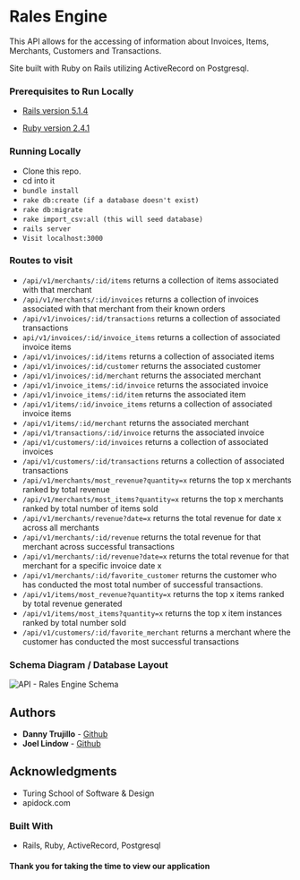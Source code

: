 # Rales Engine

This API allows for the accessing of information about Invoices, Items, Merchants, Customers and Transactions.

Site built with Ruby on Rails utilizing ActiveRecord on Postgresql.
### Prerequisites to Run Locally

  * [Rails version 5.1.4](http://installrails.com/)

  * [Ruby version 2.4.1](https://www.ruby-lang.org/en/documentation/installation/)

### Running Locally

  * Clone this repo.
  * cd into it
  * ```bundle install```
  * ```rake db:create (if a database doesn't exist)```
  * ```rake db:migrate ```
  * ```rake import_csv:all (this will seed database)```
  * ```rails server```
  * ```Visit localhost:3000```

### Routes to visit

  * ```/api/v1/merchants/:id/items``` returns a collection of items associated with that merchant
  * ```/api/v1/merchants/:id/invoices``` returns a collection of invoices associated with that merchant from their known orders
  * ```/api/v1/invoices/:id/transactions``` returns a collection of associated transactions
  * ```api/v1/invoices/:id/invoice_items``` returns a collection of associated invoice items
  * ```/api/v1/invoices/:id/items``` returns a collection of associated items
  * ```/api/v1/invoices/:id/customer``` returns the associated customer
  * ```/api/v1/invoices/:id/merchant``` returns the associated merchant
  * ```/api/v1/invoice_items/:id/invoice``` returns the associated invoice
  * ```/api/v1/invoice_items/:id/item``` returns the associated item
  * ```/api/v1/items/:id/invoice_items``` returns a collection of associated invoice items
  * ```/api/v1/items/:id/merchant``` returns the associated merchant
  * ```/api/v1/transactions/:id/invoice``` returns the associated invoice
  * ```/api/v1/customers/:id/invoices``` returns a collection of associated invoices
  * ```/api/v1/customers/:id/transactions``` returns a collection of associated transactions
  * ```/api/v1/merchants/most_revenue?quantity=x``` returns the top x merchants ranked by total revenue
  * ```/api/v1/merchants/most_items?quantity=x``` returns the top x merchants ranked by total number of items sold
  * ```/api/v1/merchants/revenue?date=x``` returns the total revenue for date x across all merchants
  * ```/api/v1/merchants/:id/revenue``` returns the total revenue for that merchant across successful transactions
  * ```/api/v1/merchants/:id/revenue?date=x``` returns the total revenue for that merchant for a specific invoice date x
  * ```/api/v1/merchants/:id/favorite_customer``` returns the customer who has conducted the most total number of successful transactions.
  * ```/api/v1/items/most_revenue?quantity=x``` returns the top x items ranked by total revenue generated
  * ```/api/v1/items/most_items?quantity=x``` returns the top x item instances ranked by total number sold
  * ```/api/v1/customers/:id/favorite_merchant``` returns a merchant where the customer has conducted the most successful transactions


### Schema Diagram / Database Layout
![API - Rales Engine Schema](https://i.imgur.com/rMmSP69.png)

## Authors

* **Danny Trujillo** - [Github](https://github.com/djtrujillo)
* **Joel Lindow** - [Github](https://github.com/JoelLindow)

## Acknowledgments

* Turing School of Software & Design
* apidock.com

### Built With

 * Rails, Ruby, ActiveRecord, Postgresql

#### Thank you for taking the time to view our application
